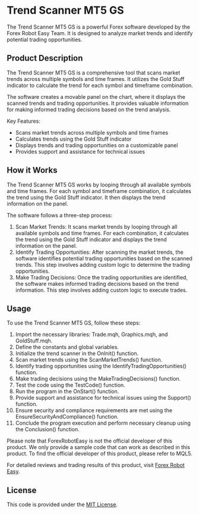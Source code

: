 # Trend Scanner MT5 GS

The Trend Scanner MT5 GS is a powerful Forex software developed by the Forex Robot Easy Team. It is designed to analyze market trends and identify potential trading opportunities.

## Product Description

The Trend Scanner MT5 GS is a comprehensive tool that scans market trends across multiple symbols and time frames. It utilizes the Gold Stuff indicator to calculate the trend for each symbol and timeframe combination.

The software creates a movable panel on the chart, where it displays the scanned trends and trading opportunities. It provides valuable information for making informed trading decisions based on the trend analysis.

Key Features:
- Scans market trends across multiple symbols and time frames
- Calculates trends using the Gold Stuff indicator
- Displays trends and trading opportunities on a customizable panel
- Provides support and assistance for technical issues

## How it Works

The Trend Scanner MT5 GS works by looping through all available symbols and time frames. For each symbol and timeframe combination, it calculates the trend using the Gold Stuff indicator. It then displays the trend information on the panel.

The software follows a three-step process:
1. Scan Market Trends: It scans market trends by looping through all available symbols and time frames. For each combination, it calculates the trend using the Gold Stuff indicator and displays the trend information on the panel.
2. Identify Trading Opportunities: After scanning the market trends, the software identifies potential trading opportunities based on the scanned trends. This step involves adding custom logic to determine the trading opportunities.
3. Make Trading Decisions: Once the trading opportunities are identified, the software makes informed trading decisions based on the trend information. This step involves adding custom logic to execute trades.

## Usage

To use the Trend Scanner MT5 GS, follow these steps:
1. Import the necessary libraries: Trade.mqh, Graphics.mqh, and GoldStuff.mqh.
2. Define the constants and global variables.
3. Initialize the trend scanner in the OnInit() function.
4. Scan market trends using the ScanMarketTrends() function.
5. Identify trading opportunities using the IdentifyTradingOpportunities() function.
6. Make trading decisions using the MakeTradingDecisions() function.
7. Test the code using the TestCode() function.
8. Run the program in the OnStart() function.
9. Provide support and assistance for technical issues using the Support() function.
10. Ensure security and compliance requirements are met using the EnsureSecurityAndCompliance() function.
11. Conclude the program execution and perform necessary cleanup using the Conclusion() function.

Please note that ForexRobotEasy is not the official developer of this product. We only provide a sample code that can work as described in this product. To find the official developer of this product, please refer to MQL5.

For detailed reviews and trading results of this product, visit [Forex Robot Easy](https://forexroboteasy.com/forex-robot-review/review-trend-scanner-mt5-gs-a-powerful-forex-software-for-analyzing-market-trends/).

## License

This code is provided under the [MIT License](https://opensource.org/licenses/MIT).
